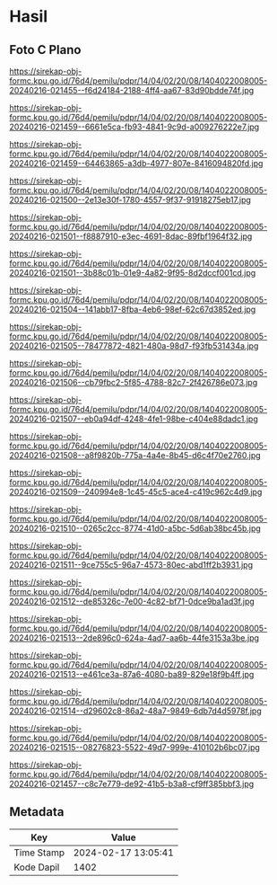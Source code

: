 # Hasil

## Foto C Plano

https://sirekap-obj-formc.kpu.go.id/76d4/pemilu/pdpr/14/04/02/20/08/1404022008005-20240216-021455--f6d24184-2188-4ff4-aa67-83d90bdde74f.jpg

https://sirekap-obj-formc.kpu.go.id/76d4/pemilu/pdpr/14/04/02/20/08/1404022008005-20240216-021459--6661e5ca-fb93-4841-9c9d-a009276222e7.jpg

https://sirekap-obj-formc.kpu.go.id/76d4/pemilu/pdpr/14/04/02/20/08/1404022008005-20240216-021459--64463865-a3db-4977-807e-8416094820fd.jpg

https://sirekap-obj-formc.kpu.go.id/76d4/pemilu/pdpr/14/04/02/20/08/1404022008005-20240216-021500--2e13e30f-1780-4557-9f37-91918275eb17.jpg

https://sirekap-obj-formc.kpu.go.id/76d4/pemilu/pdpr/14/04/02/20/08/1404022008005-20240216-021501--f8887910-e3ec-4691-8dac-89fbf1964f32.jpg

https://sirekap-obj-formc.kpu.go.id/76d4/pemilu/pdpr/14/04/02/20/08/1404022008005-20240216-021501--3b88c01b-01e9-4a82-9f95-8d2dccf001cd.jpg

https://sirekap-obj-formc.kpu.go.id/76d4/pemilu/pdpr/14/04/02/20/08/1404022008005-20240216-021504--141abb17-8fba-4eb6-98ef-62c67d3852ed.jpg

https://sirekap-obj-formc.kpu.go.id/76d4/pemilu/pdpr/14/04/02/20/08/1404022008005-20240216-021505--78477872-4821-480a-98d7-f93fb531434a.jpg

https://sirekap-obj-formc.kpu.go.id/76d4/pemilu/pdpr/14/04/02/20/08/1404022008005-20240216-021506--cb79fbc2-5f85-4788-82c7-2f426786e073.jpg

https://sirekap-obj-formc.kpu.go.id/76d4/pemilu/pdpr/14/04/02/20/08/1404022008005-20240216-021507--eb0a94df-4248-4fe1-98be-c404e88dadc1.jpg

https://sirekap-obj-formc.kpu.go.id/76d4/pemilu/pdpr/14/04/02/20/08/1404022008005-20240216-021508--a8f9820b-775a-4a4e-8b45-d6c4f70e2760.jpg

https://sirekap-obj-formc.kpu.go.id/76d4/pemilu/pdpr/14/04/02/20/08/1404022008005-20240216-021509--240994e8-1c45-45c5-ace4-c419c962c4d9.jpg

https://sirekap-obj-formc.kpu.go.id/76d4/pemilu/pdpr/14/04/02/20/08/1404022008005-20240216-021510--0265c2cc-8774-41d0-a5bc-5d6ab38bc45b.jpg

https://sirekap-obj-formc.kpu.go.id/76d4/pemilu/pdpr/14/04/02/20/08/1404022008005-20240216-021511--9ce755c5-96a7-4573-80ec-abd1ff2b3931.jpg

https://sirekap-obj-formc.kpu.go.id/76d4/pemilu/pdpr/14/04/02/20/08/1404022008005-20240216-021512--de85326c-7e00-4c82-bf71-0dce9ba1ad3f.jpg

https://sirekap-obj-formc.kpu.go.id/76d4/pemilu/pdpr/14/04/02/20/08/1404022008005-20240216-021513--2de896c0-624a-4ad7-aa6b-44fe3153a3be.jpg

https://sirekap-obj-formc.kpu.go.id/76d4/pemilu/pdpr/14/04/02/20/08/1404022008005-20240216-021513--e461ce3a-87a6-4080-ba89-829e18f9b4ff.jpg

https://sirekap-obj-formc.kpu.go.id/76d4/pemilu/pdpr/14/04/02/20/08/1404022008005-20240216-021514--d29602c8-86a2-48a7-9849-6db7d4d5978f.jpg

https://sirekap-obj-formc.kpu.go.id/76d4/pemilu/pdpr/14/04/02/20/08/1404022008005-20240216-021515--08276823-5522-49d7-999e-410102b6bc07.jpg

https://sirekap-obj-formc.kpu.go.id/76d4/pemilu/pdpr/14/04/02/20/08/1404022008005-20240216-021457--c8c7e779-de92-41b5-b3a8-cf9ff385bbf3.jpg


## Metadata

| Key        | Value               |
| ---------- | ------------------- |
| Time Stamp | 2024-02-17 13:05:41 |
| Kode Dapil | 1402                |



